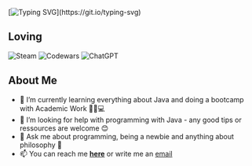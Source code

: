[![Typing SVG](https://readme-typing-svg.demolab.com?font=Gabarito&weight=500&size=30&duration=3000&pause=500&color=F76800&random=false&width=435&lines=Hello+there!;I'm+happy+you+found+me!;I+don't+have+much+yet...;But+let's+connect+anyway!)](https://git.io/typing-svg)

## Loving

![Steam](https://img.shields.io/badge/steam-%23000000.svg?style=for-the-badge&logo=steam&logoColor=white) ![Codewars](https://img.shields.io/badge/Codewars-B1361E?style=for-the-badge&logo=codewars&logoColor=grey) ![ChatGPT](https://img.shields.io/badge/chatGPT-74aa9c?style=for-the-badge&logo=openai&logoColor=white) 

## About Me

* 🌱 I’m currently learning everything about Java and doing a bootcamp with Academic Work 👨‍💻💻
* 🤔 I’m looking for help with programming with Java - any good tips or ressources are welcome 😊
* 💬 Ask me about programming, being a newbie and anything about philosophy 📖
* 📫 You can reach me <b><a href="https://github.com/tolga000/tolga000/issues)https://github.com/tolga000/tolga000/issues"> here</a></b> or write me an <a href="mailto: tolga.kargili@gmail.com">email</a>
